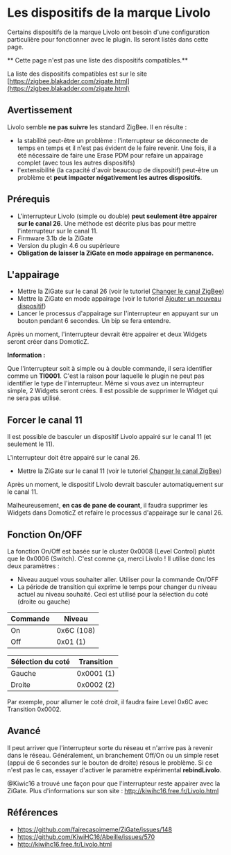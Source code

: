 # Les dispositifs de la marque Livolo

Certains dispositifs de la marque Livolo ont besoin d'une configuration particulière pour fonctionner avec le plugin. Ils seront listés dans cette page.

** Cette page n'est pas une liste des dispositifs compatibles.**

La liste des dispositifs compatibles est sur le site [https://zigbee.blakadder.com/zigate.html](https://zigbee.blakadder.com/zigate.html)


## Avertissement

Livolo semble __ne pas suivre__ les standard ZigBee. Il en résulte :
* la stabilité peut-être un problème : l'interrupteur se déconnecte de temps en temps et il n'est pas évident de le faire revenir. Une fois, il a été nécessaire de faire une Erase PDM pour refaire un appairage complet (avec tous les autres dispositifs)
* l'extensibilité (la capacité d'avoir beaucoup de dispositif) peut-être un problème et __peut impacter négativement les autres dispositifs__.  


## Prérequis

* L'interrupteur Livolo (simple ou double) __peut seulement être appairer sur le canal 26__. Une méthode est décrite plus bas pour mettre l'interrupteur sur le canal 11.
* Firmware 3.1b de la ZiGate
* Version du plugin 4.6 ou supérieure
* __Obligation de laisser la ZiGate en mode appairage en permanence.__


## L'appairage

* Mettre la ZiGate sur le canal 26 (voir le tutoriel [Changer le canal ZigBee](Tuto_Changer-le-canal-ZigBee.md))
* Mettre la ZiGate en mode appairage (voir le tutoriel [Ajouter un nouveau dispositif](Tuto_Appairage-dispositif.md))
* Lancer le processus d'appairage sur l'interrupteur en appuyant sur un bouton pendant 6 secondes. Un bip se fera entendre.

Après un moment, l'interrupteur devrait être appairer et deux Widgets seront créer dans DomoticZ.

**Information :**

Que l'interrupteur soit à simple ou à double commande, il sera identifier comme un __TI0001__. C'est la raison pour laquelle le plugin ne peut pas identifier le type de l'interrupteur. Même si vous avez un interrupteur simple, 2 Widgets seront crées. Il est possible de supprimer le Widget qui ne sera pas utilisé.

## Forcer le canal 11

Il est possible de basculer un dispositif Livolo appairé sur le canal 11 (et seulement le 11).

L'interrupteur doit être appairé sur le canal 26.

* Mettre la ZiGate sur le canal 11 (voir le tutoriel [Changer le canal ZigBee](Tuto_Changer-le-canal-ZigBee.md))

Après un moment, le dispositif Livolo devrait basculer automatiquement sur le canal 11.

Malheureusement, __en cas de pane de courant__, il faudra supprimer les Widgets dans DomoticZ et refaire le processus d'appairage sur le canal 26.


## Fonction On/OFF

La fonction On/Off est basée sur le cluster 0x0008 (Level Control) plutôt que le 0x0006 (Switch). C'est comme ça, merci Livolo !
Il utilise donc les deux paramètres :
* Niveau auquel vous souhaiter aller. Utiliser pour la commande On/OFF
* La période de transition qui exprime le temps pour changer du niveau actuel au niveau souhaité. Ceci est utilisé pour la sélection du coté (droite ou gauche)

| Commande | Niveau |
| ------- | ----- |
| On      | 0x6C (108) |
| Off     | 0x01 (1) |

| Sélection du coté | Transition |
| -------------- | ---------- |
| Gauche         | 0x0001 (1) |
| Droite         | 0x0002 (2) |

Par exemple, pour allumer le coté droit, il faudra faire Level 0x6C avec Transition 0x0002.


## Avancé

Il peut arriver que l'interrupteur sorte du réseau et n'arrive pas à revenir dans le réseau. Généralement, un branchement Off/On ou un simple reset (appui de 6 secondes sur le bouton de droite) résous le problème. Si ce n'est pas le cas, essayer d'activer le paramètre expérimental __rebindLivolo__.

@Kiwic16 a trouvé une façon pour que l'interrupteur reste appairer avec la ZiGate. Plus d'informations sur son site : http://kiwihc16.free.fr/Livolo.html


## Références

* https://github.com/fairecasoimeme/ZiGate/issues/148
* https://github.com/KiwiHC16/Abeille/issues/570
* http://kiwihc16.free.fr/Livolo.html
